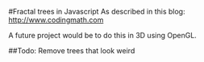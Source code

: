 #Fractal trees in Javascript
As described in this blog: http://www.codingmath.com

A future project would be to do this in 3D using OpenGL.

##Todo: Remove trees that look weird
